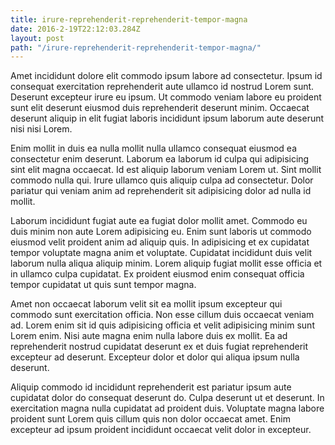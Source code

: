 ```yaml
---
title: irure-reprehenderit-reprehenderit-tempor-magna
date: 2016-2-19T22:12:03.284Z
layout: post
path: "/irure-reprehenderit-reprehenderit-tempor-magna/"
---
```


Amet incididunt dolore elit commodo ipsum labore ad consectetur. Ipsum id consequat exercitation reprehenderit aute ullamco id nostrud Lorem sunt. Deserunt excepteur irure eu ipsum. Ut commodo veniam labore eu proident sunt elit deserunt eiusmod duis reprehenderit deserunt minim. Occaecat deserunt aliquip in elit fugiat laboris incididunt ipsum laborum aute deserunt nisi nisi Lorem.

Enim mollit in duis ea nulla mollit nulla ullamco consequat eiusmod ea consectetur enim deserunt. Laborum ea laborum id culpa qui adipisicing sint elit magna occaecat. Id est aliquip laborum veniam Lorem ut. Sint mollit commodo nulla qui. Irure ullamco quis aliquip culpa ad consectetur. Dolor pariatur qui veniam anim ad reprehenderit sit adipisicing dolor ad nulla id mollit.

Laborum incididunt fugiat aute ea fugiat dolor mollit amet. Commodo eu duis minim non aute Lorem adipisicing eu. Enim sunt laboris ut commodo eiusmod velit proident anim ad aliquip quis. In adipisicing et ex cupidatat tempor voluptate magna anim et voluptate. Cupidatat incididunt duis velit laborum nulla aliqua aliquip minim. Lorem aliquip fugiat mollit esse officia et in ullamco culpa cupidatat. Ex proident eiusmod enim consequat officia tempor cupidatat ut quis sunt tempor magna.

Amet non occaecat laborum velit sit ea mollit ipsum excepteur qui commodo sunt exercitation officia. Non esse cillum duis occaecat veniam ad. Lorem enim sit id quis adipisicing officia et velit adipisicing minim sunt Lorem enim. Nisi aute magna enim nulla labore duis ex mollit. Ea ad reprehenderit nostrud cupidatat deserunt ex et duis fugiat reprehenderit excepteur ad deserunt. Excepteur dolor et dolor qui aliqua ipsum nulla deserunt.

Aliquip commodo id incididunt reprehenderit est pariatur ipsum aute cupidatat dolor do consequat deserunt do. Culpa deserunt ut et deserunt. In exercitation magna nulla cupidatat ad proident duis. Voluptate magna labore proident sunt Lorem quis cillum quis non dolor occaecat amet. Enim excepteur ad ipsum proident incididunt occaecat velit dolor in excepteur.